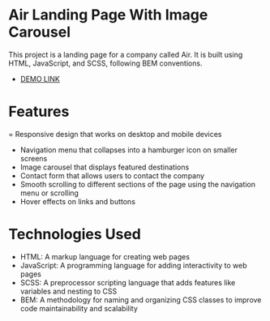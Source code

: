 # Air Landing Page With Image Carousel
This project is a landing page for a company called Air. It is built using HTML, JavaScript, and SCSS, following BEM conventions.
- [DEMO LINK](https://Sergei-Nikolaienko.github.io/Air-landing-page/)

# Features
= Responsive design that works on desktop and mobile devices
- Navigation menu that collapses into a hamburger icon on smaller screens
- Image carousel that displays featured destinations
- Contact form that allows users to contact the company
- Smooth scrolling to different sections of the page using the navigation menu or scrolling
- Hover effects on links and buttons

# Technologies Used
- HTML: A markup language for creating web pages
- JavaScript: A programming language for adding interactivity to web pages
- SCSS: A preprocessor scripting language that adds features like variables and nesting to CSS
- BEM: A methodology for naming and organizing CSS classes to improve code maintainability and scalability

